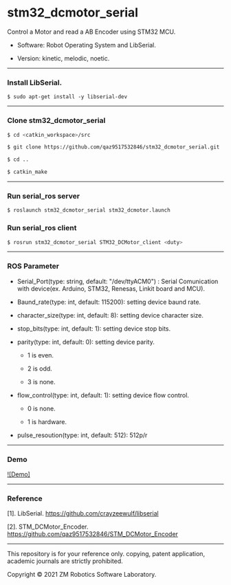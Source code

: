 # stm32_dcmotor_serial
Control a Motor and read a AB Encoder using STM32 MCU.

- Software: Robot Operating System and LibSerial.

- Version: kinetic, melodic, noetic.

------

###  Install LibSerial.

  ``` $ sudo apt-get install -y libserial-dev ```
  
------

### Clone stm32_dcmotor_serial

``` bash
$ cd <catkin_workspace>/src
```

``` bash
$ git clone https://github.com/qaz9517532846/stm32_dcmotor_serial.git
```

``` bash
$ cd ..
```

``` bash
$ catkin_make
```

------

### Run serial_ros server

``` bash
$ roslaunch stm32_dcmotor_serial stm32_dcmotor.launch
```

### Run serial_ros client

``` bash
$ rosrun stm32_dcmotor_serial STM32_DCMotor_client <duty>
```

------

### ROS Parameter

- Serial_Port(type: string, default: "/dev/ttyACM0") : Serial Comunication with device(ex. Arduino, STM32, Renesas, Linkit board and MCU).

- Baund_rate(type: int, default: 115200): setting device baund rate.

- character_size(type: int, default: 8): setting device character size.

- stop_bits(type: int, default: 1): setting device stop bits.

- parity(type: int, default: 0): setting device parity.

   - 1 is even.

   - 2 is odd.

   - 3 is none.

- flow_control(type: int, default: 1): setting device flow control.

   - 0 is none.

   - 1 is hardware.

- pulse_resoution(type: int, default: 512): 512p/r

------

### Demo

[![Demo]](https://www.youtube.com/watch?v=4B3UtQTfNhs)

------

### Reference

[1]. LibSerial. https://github.com/crayzeewulf/libserial

[2]. STM_DCMotor_Encoder. https://github.com/qaz9517532846/STM_DCMotor_Encoder

------

This repository is for your reference only. copying, patent application, academic journals are strictly prohibited.

Copyright © 2021 ZM Robotics Software Laboratory.
